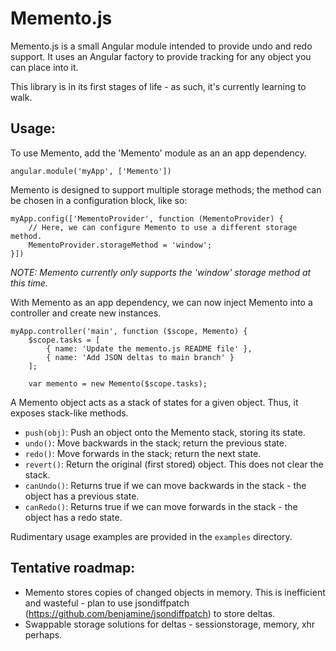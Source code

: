 Memento.js
==========

Memento.js is a small Angular module intended to provide undo and redo support. It uses an Angular factory to provide tracking for any object you can place into it.

This library is in its first stages of life - as such, it's currently learning to walk.

Usage:
------

To use Memento, add the 'Memento' module as an an app dependency.

	angular.module('myApp', ['Memento'])

Memento is designed to support multiple storage methods; the method can be chosen in a configuration block, like so:

	myApp.config(['MementoProvider', function (MementoProvider) {
		// Here, we can configure Memento to use a different storage method.
		MementoProvider.storageMethod = 'window';
	}])

_NOTE: Memento currently only supports the 'window' storage method at this time._

With Memento as an app dependency, we can now inject Memento into a controller and create new instances.

	myApp.controller('main', function ($scope, Memento) {
		$scope.tasks = [
			{ name: 'Update the memento.js README file' },
			{ name: 'Add JSON deltas to main branch' }
		];

		var memento = new Memento($scope.tasks);

A Memento object acts as a stack of states for a given object. Thus, it exposes stack-like methods.

- `push(obj)`: Push an object onto the Memento stack, storing its state. 
- `undo()`: Move backwards in the stack; return the previous state.
- `redo()`: Move forwards in the stack; return the next state.
- `revert()`: Return the original (first stored) object. This does not clear the stack.
- `canUndo()`: Returns true if we can move backwards in the stack - the object has a previous state.
- `canRedo()`: Returns true if we can move forwards in the stack - the object has a redo state.

Rudimentary usage examples are provided in the `examples` directory.

Tentative roadmap:
------------------

- Memento stores copies of changed objects in memory. This is inefficient and wasteful - plan to use jsondiffpatch (<https://github.com/benjamine/jsondiffpatch>) to store deltas.
- Swappable storage solutions for deltas - sessionstorage, memory, xhr perhaps.